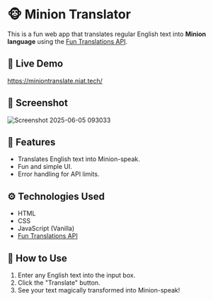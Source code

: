 # 🐵 Minion Translator

This is a fun web app that translates regular English text into **Minion language** using the [Fun Translations API](https://funtranslations.com/).

## 🚀 Live Demo
https://miniontranslate.niat.tech/

## 📸 Screenshot

![Screenshot 2025-06-05 093033](https://github.com/user-attachments/assets/676bc37d-a522-4f66-81fa-7e72b32e21ff)


## 🧠 Features

- Translates English text into Minion-speak.
- Fun and simple UI.
- Error handling for API limits.

## ⚙️ Technologies Used

- HTML
- CSS
- JavaScript (Vanilla)
- [Fun Translations API](https://funtranslations.com/)

## 📝 How to Use

1. Enter any English text into the input box.
2. Click the "Translate" button.
3. See your text magically transformed into Minion-speak!

